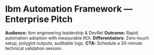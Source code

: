 # Ibm Automation Framework — Enterprise Pitch
**Audience:** Ibm engineering leadership & DevRel
**Outcome:** Rapid automation adoption with measurable ROI.
**Differentiators:** Zero-touch setup, polyglot outputs, auditable logs.
**CTA:** Schedule a 30-minute technical validation session.
